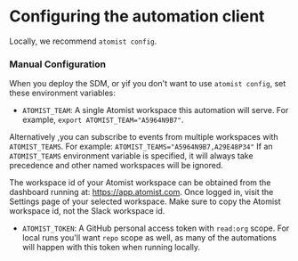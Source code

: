 # Configuring the automation client

Locally, we recommend `atomist config`. 

### Manual Configuration

When you deploy the SDM, or yif you don't want to use `atomist config`, set these environment variables:

- `ATOMIST_TEAM`: A single Atomist workspace this automation will serve. For example, `export ATOMIST_TEAM="A5964N9B7"`.

Alternatively ,you can subscribe to events from multiple workspaces with `ATOMIST_TEAMS`. 
For example: `ATOMIST_TEAMS="A5964N9B7,A29E48P34"` 
If an `ATOMIST_TEAMS` environment variable is specified, it will always take precedence and other
named workspaces will be ignored.

The workspace id of your Atomist workspace can be obtained from the dashboard running at: https://app.atomist.com. Once
logged in, visit the Settings page of your selected workspace. Make sure to copy the Atomist workspace id, not the Slack 
workspace id.

- `ATOMIST_TOKEN`: A GitHub personal access token with `read:org` scope. For local runs you'll want `repo` scope as well, as many of the automations will happen with this token when running locally.